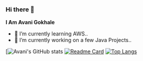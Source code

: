 ### Hi there 👋
**I Am Avani Gokhale**
- 🌱 I’m currently learning AWS.. 
- 🔭 I’m currently working on a few Java Projects..

[![Avani's GitHub stats](https://github-readme-stats.vercel.app/api?username=avani112&show_icons=true&theme=synthwave)
[![Readme Card](https://github-readme-stats.vercel.app/api/pin/?username=avani112&repo=github-readme-stats)](https://github.com/anuraghazra/github-readme-stats)
[![Top Langs](https://github-readme-stats.vercel.app/api/top-langs/?username=avani112)](https://github.com/anuraghazra/github-readme-stats)


<!--
**avani112/avani112** is a ✨ _special_ ✨ repository because its `README.md` (this file) appears on your GitHub profile.

Here are some ideas to get you started:
...
...
- 👯 I’m looking to collaborate on ...
- 🤔 I’m looking for help with ...
- 💬 Ask me about ...
- 📫 How to reach me: ...
- 😄 Pronouns: ...
- ⚡ Fun fact: ...
-->
